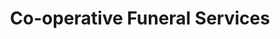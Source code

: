 ---
title: "Co-operative Funeral Services"
url: /derby/co-operative-funeral-services/
shop: Bestattungen
---